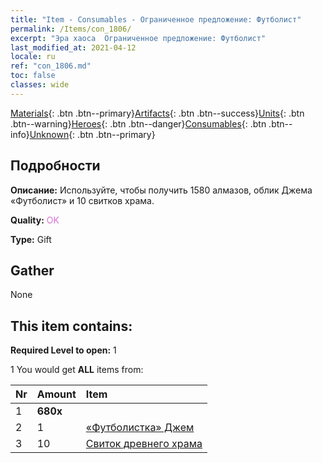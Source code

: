 ```yaml
---
title: "Item - Consumables - Ограниченное предложение: Футболист"
permalink: /Items/con_1806/
excerpt: "Эра хаоса  Ограниченное предложение: Футболист"
last_modified_at: 2021-04-12
locale: ru
ref: "con_1806.md"
toc: false
classes: wide
---
```

 [Materials](/ru/Items/){: .btn .btn--primary}[Artifacts](/ru/Items/Artifacts/){: .btn .btn--success}[Units](/ru/Items/Units/){: .btn .btn--warning}[Heroes](/ru/Items/Heroes/){: .btn .btn--danger}[Consumables](/ru/Items/Consumables/){: .btn .btn--info}[Unknown](/ru/Items/Unknown/){: .btn .btn--primary}

## Подробности
 **Описание:** Используйте, чтобы получить 1580 алмазов, облик Джема «Футболист» и 10 свитков храма.

 **Quality:** <span style="color: #DA70D6">OK</span>

 **Type:** Gift

## Gather

  None

## This item contains:

 **Required Level to open:** 1

 1 You would get **ALL** items  from:

  | Nr | Amount |     Item    |
  |:---|:-------|:------------|
  | 1 |  **680x** | <i class="fas fa-gem"/> |  | 
  | 2 | 1 | [«Футболистка» Джем](/ru/Items/con_1046/) | 
  | 3 | 10 | [Свиток древнего храма](/ru/Items/con_697/) | 
